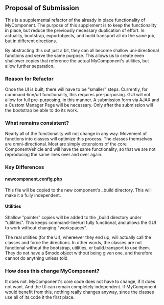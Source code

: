 ## Proposal of Submission

This is a supplemental refactor of the already in place functionality of MyComponent. The purpose of this supplement is to keep the functionality in place, but reduce the previously necessary duplication of effort. In actuality, bootstrap, exportobjects, and build.transport all do the same job, but in different directions.

By abstracting this out just a bit, they can all become shallow uni-directional functions and serve the same purpose. This allows us to create even shallower copies that reference the actual MyComponent's utilities, but allow further separation.

### Reason for Refactor

Once the UI is built, there will have to be "smaller" steps. Currently, for command-line/url functionality, this requires pre-purposing. GUI will not allow for full pre-purposing, in this manner. A submission form via AJAX and a Custom Manager Page will be necessary. Only after the submission will the bootstrap be able to do its work.

### What remains consistent?

Nearly all of the functionality will not change in any way. Movement of functions into classes will optimize this process. The classes themselves are omni-directional. Most are simply extensions of the core ComponentVehicle and will have the same functionality, so that we are not reproducing the same lines over and over again.

### Key Differences

#### newcomponent.config.php

This file will be copied to the new component's _build directory. This will make it a fully independent.

#### Utilities

Shallow "pointer" copies will be added to the _build directory under "utilities". This keeps command-line/url fully functional, and allows the GUI to work without changing "workspaces".

The real utilities (for the UI), whereever they end up, will actually call the classes and force the directions. In other words, the classes are not functional without the bootstrap, utilities, or build.transport to use them. They do not have a $modx object without being given one, and therefore cannot do anything unless told.

### How does this change MyComponent?

It does not. MyComponent's core code does not have to change, if it does not want. And the UI can remain completely independent. If MyComponent would benefit from this, nothing really changes anyway, since the classes use all of its code it the first place.